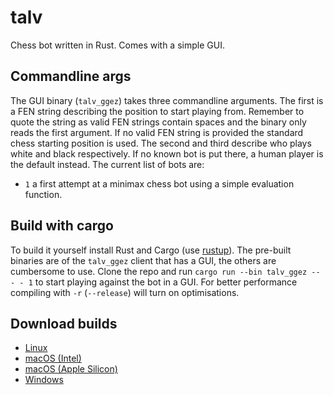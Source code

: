 # talv

Chess bot written in Rust. Comes with a simple GUI.

## Commandline args

The GUI binary (`talv_ggez`) takes three commandline arguments. The first is a FEN string describing the position to start playing from. Remember to quote the string as valid FEN strings contain spaces and the binary only reads the first argument.
If no valid FEN string is provided the standard chess starting position is used.
The second and third describe who plays white and black respectively. If no known bot is put there, a human player is the default instead. The current list of bots are:

- `1` a first attempt at a minimax chess bot using a simple evaluation function.

## Build with cargo

To build it yourself install Rust and Cargo (use [rustup](https://rustup.rs/)). The pre-built binaries are of the `talv_ggez` client that has a GUI, the others are cumbersome to use. Clone the repo and run `cargo run --bin talv_ggez -- - - 1` to start playing against the bot in a GUI. For better performance compiling with `-r` (`--release`) will turn on optimisations.

## Download builds

- [Linux][linux]
- [macOS (Intel)][macos]
- [macOS (Apple Silicon)][macos-arm]
- [Windows][win]

[linux]: https://nightly.link/LFalch/talv/workflows/build/main/talv-x86_64-unknown-linux-musl.zip
[macos]: https://nightly.link/LFalch/talv/workflows/build/main/talv-x86_64-apple-darwin.zip
[macos-arm]: https://nightly.link/LFalch/talv/workflows/build/main/talv-aarch64-apple-darwin.zip
[win]: https://nightly.link/LFalch/talv/workflows/build/main/talv-x86_64-pc-windows-msvc.zip
